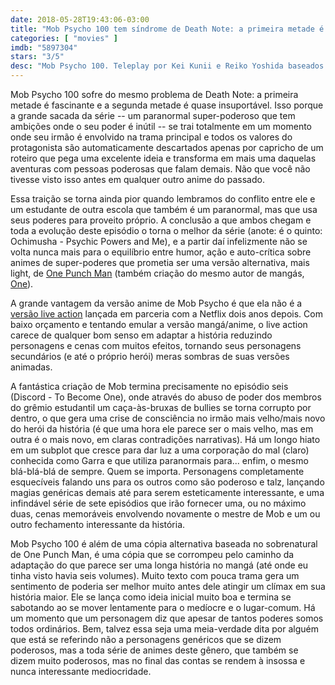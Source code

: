 ```yaml
---
date: 2018-05-28T19:43:06-03:00
title: "Mob Psycho 100 tem síndrome de Death Note: a primeira metade é foda e a segunda #pelamor"
categories: [ "movies" ]
imdb: "5897304"
stars: "3/5"
desc: "Mob Psycho 100. Teleplay por Kei Kunii e Reiko Yoshida baseados no mangá de One. Com Tatsuomi Hamada, Atsushi Arai, Masayuki Deai."
---
```

Mob Psycho 100 sofre do mesmo problema de Death Note: a primeira metade é fascinante e a segunda metade é quase insuportável. Isso porque a grande sacada da série -- um paranormal super-poderoso que tem ambições onde o seu poder é inútil -- se trai totalmente em um momento onde seu irmão é envolvido na trama principal e todos os valores do protagonista são automaticamente descartados apenas por capricho de um roteiro que pega uma excelente ideia e transforma em mais uma daquelas aventuras com pessoas poderosas que falam demais. Não que você não tivesse visto isso antes em qualquer outro anime do passado.

Essa traição se torna ainda pior quando lembramos do conflito entre ele e um estudante de outra escola que também é um paranormal, mas que usa seus poderes para proveito próprio. A conclusão a que ambos chegam e toda a evolução deste episódio o torna o melhor da série (anote: é o quinto: Ochimusha - Psychic Powers and Me), e a partir daí infelizmente não se volta nunca mais para o equilíbrio entre humor, ação e auto-crítica sobre animes de super-poderes que prometia ser uma versão alternativa, mais light, de [One Punch Man](/one-punch-man-wanpanman) (também criação do mesmo autor de mangás, [One](https://en.wikipedia.org/wiki/One_(manga_artist))).

A grande vantagem da versão anime de Mob Psycho é que ela não é a [versão live action](/mob-psycho-100-2018) lançada em parceria com a Netflix dois anos depois. Com baixo orçamento e tentando emular a versão mangá/anime, o live action carece de qualquer bom senso em adaptar a história reduzindo personagens e cenas com muitos efeitos, tornando seus personagens secundários (e até o próprio herói) meras sombras de suas versões animadas.

A fantástica criação de Mob termina precisamente no episódio seis (Discord - To Become One), onde através do abuso de poder dos membros do grêmio estudantil um caça-às-bruxas de bullies se torna corrupto por dentro, o que gera uma crise de consciência no irmão mais velho/mais novo do herói da história (é que uma hora ele parece ser o mais velho, mas em outra é o mais novo, em claras contradições narrativas). Há um longo hiato em um subplot que cresce para dar luz a uma corporação do mal (claro) conhecida como Garra e que utiliza paranormais para... enfim, o mesmo blá-blá-blá de sempre. Quem se importa. Personagens completamente esquecíveis falando uns para os outros como são poderoso e talz, lançando magias genéricas demais até para serem esteticamente interessante, e uma infindável série de sete episódios que irão fornecer uma, ou no máximo duas, cenas memoráveis envolvendo novamente o mestre de Mob e um ou outro fechamento interessante da história.

Mob Psycho 100 é além de uma cópia alternativa baseada no sobrenatural de One Punch Man, é uma cópia que se corrompeu pelo caminho da adaptação do que parece ser uma longa história no mangá (até onde eu tinha visto havia seis volumes). Muito texto com pouca trama gera um sentimento de poderia ser melhor muito antes dele atingir um clímax em sua história maior. Ele se lança como ideia inicial muito boa e termina se sabotando ao se mover lentamente para o medíocre e o lugar-comum. Há um momento que um personagem diz que apesar de tantos poderes somos todos ordinários. Bem, talvez essa seja uma meia-verdade dita por alguém que está se referindo não a personagens genéricos que se dizem poderosos, mas a toda série de animes deste gênero, que também se dizem muito poderosos, mas no final das contas se rendem à insossa e nunca interessante mediocridade.
